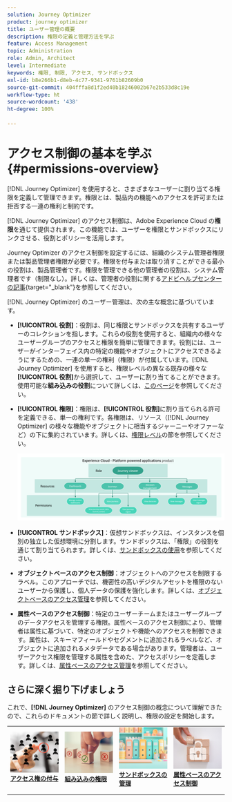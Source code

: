 ```yaml
---
solution: Journey Optimizer
product: journey optimizer
title: ユーザー管理の概要
description: 権限の定義と管理方法を学ぶ
feature: Access Management
topic: Administration
role: Admin, Architect
level: Intermediate
keywords: 権限, 制限, アクセス, サンドボックス
exl-id: b8e266b1-d8eb-4c77-9341-9761b82609b0
source-git-commit: 404fffa8d1f2ed40b18246002b67e2b533d8c19e
workflow-type: ht
source-wordcount: '438'
ht-degree: 100%

---
```


# アクセス制御の基本を学ぶ {#permissions-overview}

[!DNL Journey Optimizer] を使用すると、さまざまなユーザーに割り当てる権限を定義して管理できます。権限とは、製品内の機能へのアクセスを許可または拒否する一連の権利と制約です。

[!DNL Journey Optimizer] のアクセス制御は、Adobe Experience Cloud の&#x200B;**権限**&#x200B;を通じて提供されます。この機能では、ユーザーを権限とサンドボックスにリンクさせる、役割とポリシーを活用します。

Journey Optimizer のアクセス制御を設定するには、組織のシステム管理者権限または製品管理者権限が必要です。権限を付与または取り消すことができる最小の役割は、製品管理者です。権限を管理できる他の管理者の役割は、システム管理者です（制限なし）。詳しくは、管理者の役割に関する[アドビヘルプセンターの記事](https://helpx.adobe.com/jp/enterprise/using/admin-roles.html){target="_blank"}を参照してください。

<!-- A high-level workflow for gaining and assigning access permissions can be summarized as follows:

* After licensing [!DNL Journey Optimizer], an email is sent to the administrator specified during licensing.
* The administrator logs in to Adobe Admin Console and selects [!DNL Journey Optimizer] from the list of products on the overview page.
* To grant access to [!DNL Journey Optimizer], it is recommended that the administrator add users to the default product profile
* In Experience Platform Permissions, the administrator can create new roles or edit the permissions and users for any existing roles.
* When creating or editing a role, the administrator adds users to the role using the users tab, and grants permissions to these users (such as "Read Datasets" or "Manage Schemas") by editing the role's permissions. Similarly, the administrator can assign access to sandboxes using the same editing option.
* When users log in to the Journey Optimizer user interface, their access to capabilities is driven by the permissions that have been granted to them from the previous step. For example, if a user does not have the View Datasets permission, the Datasets tab in the side menu will not be visible to that user.-->


[!DNL Journey Optimizer] のユーザー管理は、次の主な概念に基づいています。

* **[!UICONTROL 役割]**：役割は、同じ権限とサンドボックスを共有するユーザーのコレクションを指します。これらの役割を使用すると、組織内の様々なユーザーグループのアクセスと権限を簡単に管理できます。役割には、ユーザーがインターフェイス内の特定の機能やオブジェクトにアクセスできるようにするための、一連の単一の権利（権限）が付属しています。[!DNL Journey Optimizer] を使用すると、権限レベルの異なる既存の様々な&#x200B;**[!UICONTROL 役割]**&#x200B;から選択して、ユーザーに割り当てることができます。使用可能な&#x200B;**組み込みの役割**&#x200B;について詳しくは、[このページ](ootb-product-profiles.md)を参照してください。

* **[!UICONTROL 権限]**：権限は、**[!UICONTROL 役割]**&#x200B;に割り当てられる許可を定義できる、単一の権利です。各権限は、リソース（[!DNL Journey Optimizer] の様々な機能やオブジェクトに相当するジャーニーやオファーなど）の下に集約されています。詳しくは、[権限レベル](high-low-permissions.md)の節を参照してください。

  ![](assets/do-not-localize/permissions_2.png)

* **[!UICONTROL サンドボックス]**：仮想サンドボックスは、インスタンスを個別の独立した仮想環境に分割します。サンドボックスは、「権限」の役割を通じて割り当てられます。詳しくは、[サンドボックスの使用](sandboxes.md)を参照してください。

* **オブジェクトベースのアクセス制御**：オブジェクトへのアクセスを制限するラベル。このアプローチでは、機密性の高いデジタルアセットを権限のないユーザーから保護し、個人データの保護を強化します。詳しくは、[オブジェクトベースのアクセス管理](object-based-access.md)を参照してください。

* **属性ベースのアクセス制御**：特定のユーザーチームまたはユーザーグループのデータアクセスを管理する権限。属性ベースのアクセス制御により、管理者は属性に基づいて、特定のオブジェクトや機能へのアクセスを制御できます。属性は、スキーマフィールドやセグメントに追加されるラベルなど、オブジェクトに追加されるメタデータである場合があります。管理者は、ユーザーアクセス権限を管理する属性を含めた、アクセスポリシーを定義します。詳しくは、[属性ベースのアクセス管理](attribute-based-access.md)を参照してください。


## さらに深く掘り下げましょう

これで、**[!DNL Journey Optimizer]** のアクセス制御の概念について理解できたので、これらのドキュメントの節で詳しく説明し、権限の設定を開始します。


<table style="table-layout:fixed"><tr style="border: 0;">
<td>
<a href="permissions.md">
<img alt="権限" src="assets/do-not-localize/role.jpg">
</a>
<div>
<a href="permissions.md"><strong>アクセス権の付与</strong></a>
</div>
<p>
</td>
<td>
<a href="ootb-permissions.md">
<img alt="組み込みの権限" src="assets/do-not-localize/select.jpg">
</a>
<div>
<a href="ootb-permissions.md"><strong>組み込みの権限</strong></a>
</div>
<p>
</td>
<td>
<a href="sandboxes.md">
<img alt="サンドボックスの管理" src="assets/do-not-localize/sandboxes.jpg">
</a>
<div>
<a href="sandboxes.md"><strong>サンドボックスの管理</strong></a>
</div>
<p></td>
<td>
<a href="attribute-based-access.md">
<img alt="属性ベースのアクセス制御" src="assets/do-not-localize/data-access.jpeg">
</a>
<div>
<a href="attribute-based-access.md"><strong>属性ベースのアクセス制御</strong></a>
</div>
<p>
</td>
</tr></table>